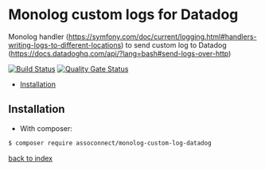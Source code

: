 # Monolog custom logs for Datadog

Monolog handler (https://symfony.com/doc/current/logging.html#handlers-writing-logs-to-different-locations) to send custom log to Datadog (https://docs.datadoghq.com/api/?lang=bash#send-logs-over-http)

[![Build Status](https://travis-ci.org/assoconnect/monolog-custom-log-datadog.svg?branch=master)](https://travis-ci.org/assoconnect/monolog-custom-log-datadog)
[![Quality Gate Status](https://sonarcloud.io/api/project_badges/measure?project=assoconnect-monolog-custom-log-datadog&metric=alert_status)](https://sonarcloud.io/dashboard?id=assoconnect-monolog-custom-log-datadog)

 
* [Installation](#installation)

## Installation

* With composer:

```bash
$ composer require assoconnect/monolog-custom-log-datadog
```

[back to index](../index.md)
